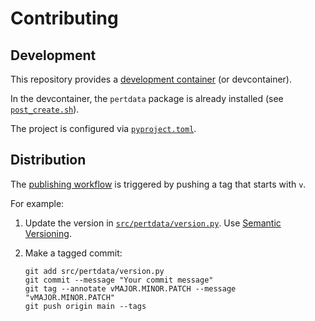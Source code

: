 # Contributing

## Development

This repository provides a [development container](https://code.visualstudio.com/docs/devcontainers/containers) (or devcontainer).

In the devcontainer, the `pertdata` package is already installed (see [`post_create.sh`](.devcontainer/post_create.sh)).

The project is configured via [`pyproject.toml`](pyproject.toml).

## Distribution

The [publishing workflow](.github/workflows/publish.yml) is triggered by pushing a tag that starts with `v`.

For example:

1. Update the version in [`src/pertdata/version.py`](src/pertdata/version.py). Use [Semantic Versioning](https://semver.org).

2. Make a tagged commit:
    ```shell
    git add src/pertdata/version.py
    git commit --message "Your commit message"
    git tag --annotate vMAJOR.MINOR.PATCH --message "vMAJOR.MINOR.PATCH"
    git push origin main --tags
    ```
